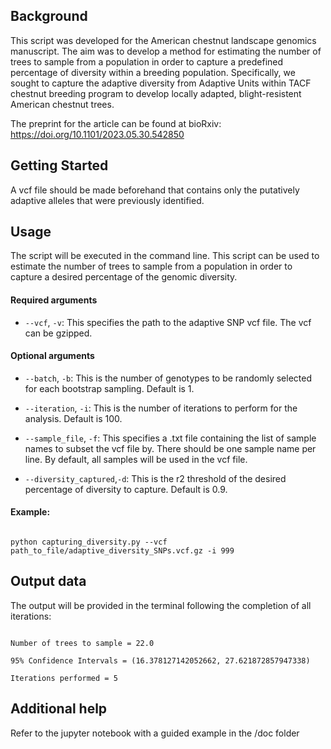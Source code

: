 ## Background

This script was developed for the American chestnut landscape genomics manuscript. The aim was to develop a method for estimating the number of trees to sample from a population in order to capture a predefined percentage of diversity within a breeding population. Specifically, we sought to capture the adaptive diversity from Adaptive Units within TACF chestnut breeding program to develop locally adapted, blight-resistent American chestnut trees.

The preprint for the article can be found at bioRxiv: https://doi.org/10.1101/2023.05.30.542850

## Getting Started

A vcf file should be made beforehand that contains only the putatively adaptive alleles that were previously identified.

## Usage

The script will be executed in the command line. This script can be used to estimate the number of trees to sample from a population in order to capture a desired percentage of the genomic diversity. 

#### Required arguments

- ```--vcf```, ```-v```: This specifies the path to the adaptive SNP vcf file. The vcf can be gzipped.

#### Optional arguments

- ```--batch```, ```-b```: This is the number of genotypes to be randomly selected for each bootstrap sampling. Default is 1.

- ```--iteration```, ```-i```: This is the number of iterations to perform for the analysis. Default is 100.

- ```--sample_file```, ```-f```: This specifies a .txt file containing the list of sample names to subset the vcf file by. There should be one sample name per line. By default, all samples will be used in the vcf file.

- ```--diversity_captured```,```-d```: This is the r2 threshold of the desired percentage of diversity to capture. Default is 0.9.

#### Example:

```

python capturing_diversity.py --vcf path_to_file/adaptive_diversity_SNPs.vcf.gz -i 999

```

## Output data

The output will be provided in the terminal following the completion of all iterations:

```

Number of trees to sample = 22.0 

95% Confidence Intervals = (16.378127142052662, 27.621872857947338) 

Iterations performed = 5

```

## Additional help

Refer to the jupyter notebook with a guided example in the /doc folder

